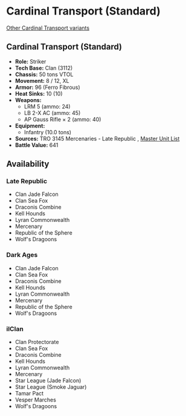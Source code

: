 # Cardinal Transport (Standard) 

[Other Cardinal Transport variants](../cardinal_transport.md) 

## Cardinal Transport (Standard) 

- **Role:** Striker 
- **Tech Base:** Clan (3112) 
- **Chassis:** 50 tons VTOL 
- **Movement:** 8 / 12, XL 
- **Armor:** 96 (Ferro Fibrous) 
- **Heat Sinks:** 10 (10) 
- **Weapons:** 
  - LRM 5 (ammo: 24) 
  - LB 2-X AC (ammo: 45) 
  - AP Gauss Rifle × 2 (ammo: 40) 
- **Equipment:** 
  - Infantry (10.0 tons) 
- **Sources:** TRO 3145 Mercenaries - Late Republic , [Master Unit List](http://masterunitlist.info/Unit/Details/6542) 
- **Battle Value:** 641 

## Availability 

### Late Republic 

- Clan Jade Falcon 
- Clan Sea Fox 
- Draconis Combine 
- Kell Hounds 
- Lyran Commonwealth 
- Mercenary 
- Republic of the Sphere 
- Wolf's Dragoons 

### Dark Ages 

- Clan Jade Falcon 
- Clan Sea Fox 
- Draconis Combine 
- Kell Hounds 
- Lyran Commonwealth 
- Mercenary 
- Republic of the Sphere 
- Wolf's Dragoons 

### ilClan 

- Clan Protectorate 
- Clan Sea Fox 
- Draconis Combine 
- Kell Hounds 
- Lyran Commonwealth 
- Mercenary 
- Star League (Jade Falcon) 
- Star League (Smoke Jaguar) 
- Tamar Pact 
- Vesper Marches 
- Wolf's Dragoons 

